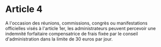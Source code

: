 # Article 4

A l'occasion des réunions, commissions, congrès ou manifestations officielles visés à l'article 1er, les administrateurs peuvent percevoir une indemnité forfaitaire compensatrice de frais fixée par le conseil d'administration dans la limite de 30 euros par jour.
